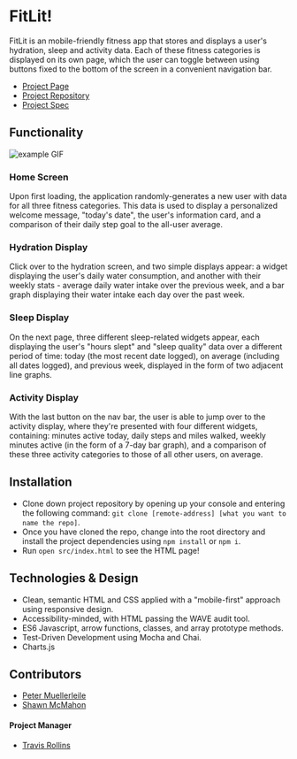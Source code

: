 # FitLit!

FitLit is an mobile-friendly fitness app that stores and displays a user's hydration, sleep and activity data.  Each of these fitness categories is displayed on its own page, which the user can toggle between using buttons fixed to the bottom of the screen in a convenient navigation bar.

- [Project Page](https://pcmueller.github.io/fit-lit/)
- [Project Repository](https://github.com/pcmueller/fit-lit)
- [Project Spec](http://frontend.turing.io/projects/fitlit.html)

## Functionality

![example GIF](https://media.giphy.com/media/2uajutMslP6z0ckzQW/giphy.gif)

### Home Screen
Upon first loading, the application randomly-generates a new user with data for all three fitness categories.  This data is used to display a personalized welcome message, "today's date", the user's information card, and a comparison of their daily step goal to the all-user average.

### Hydration Display
Click over to the hydration screen, and two simple displays appear: a widget displaying the user's daily water consumption, and another with their weekly stats - average daily water intake over the previous week, and a bar graph displaying their water intake each day over the past week.

### Sleep Display
On the next page, three different sleep-related widgets appear, each displaying the user's "hours slept" and "sleep quality" data over a different period of time: today (the most recent date logged), on average (including all dates logged), and previous week, displayed in the form of two adjacent line graphs.

### Activity Display
With the last button on the nav bar, the user is able to jump over to the activity display, where they're presented with four different widgets, containing: minutes active today, daily steps and miles walked, weekly minutes active (in the form of a 7-day bar graph), and a comparison of these three activity categories to those of all other users, on average.

## Installation
- Clone down project repository by opening up your console and entering the following command: `git clone [remote-address] [what you want to name the repo]`.
- Once you have cloned the repo, change into the root directory and install the project dependencies using `npm install` or `npm i`.
- Run `open src/index.html` to see the HTML page!

## Technologies & Design
- Clean, semantic HTML and CSS applied with a "mobile-first" approach using responsive design.
- Accessibility-minded, with HTML passing the WAVE audit tool.
- ES6 Javascript, arrow functions, classes, and array prototype methods.
- Test-Driven Development using Mocha and Chai.
- Charts.js

## Contributors
- [Peter Muellerleile](https://github.com/pcmueller)
- [Shawn McMahon](https://github.com/shawnmcmahon)

#### Project Manager
- [Travis Rollins](https://github.com/Kalikoze)
